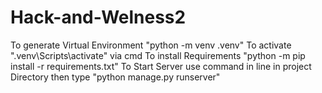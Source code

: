 # Hack-and-Welness2
To generate Virtual Environment "python -m venv .venv"
To activate ".venv\Scripts\activate" via cmd
To install Requirements "python -m pip install -r requirements.txt"
To Start Server use command in line in project Directory then type "python manage.py runserver"
